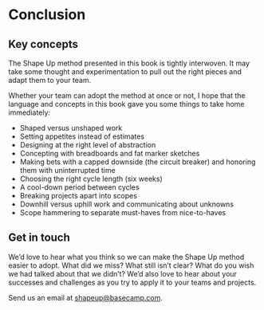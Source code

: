 # Conclusion

## Key concepts

The Shape Up method presented in this book is tightly interwoven. It may take some thought and experimentation to pull out the right pieces and adapt them to your team.

Whether your team can adopt the method at once or not, I hope that the language and concepts in this book gave you some things to take home immediately:

- Shaped versus unshaped work
- Setting appetites instead of estimates
- Designing at the right level of abstraction
- Concepting with breadboards and fat marker sketches
- Making bets with a capped downside (the circuit breaker) and honoring them with uninterrupted time
- Choosing the right cycle length (six weeks)
- A cool-down period between cycles
- Breaking projects apart into scopes
- Downhill versus uphill work and communicating about unknowns
- Scope hammering to separate must-haves from nice-to-haves

## Get in touch

We’d love to hear what you think so we can make the Shape Up method easier to adopt. What did we miss? What still isn’t clear? What do you wish we had talked about that we didn’t? We’d also love to hear about your successes and challenges as you try to apply it to your teams and projects.

Send us an email at <shapeup@basecamp.com>.
